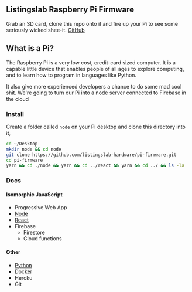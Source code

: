 ## Listingslab Raspberry Pi Firmware

Grab an SD card, clone this repo onto it and fire up your Pi
to see some seriously wicked shee-it. [GitHub](https://github.com/listingslab-hardware/pi-firmware)

## What is a Pi?

The Raspberry Pi is a very low cost, credit-card sized computer.
It is a capable little device that enables people of all ages to explore
computing, and to learn how to program in languages like Python.

It also give more experienced developers a chance to do some mad cool shit.
We're going to turn our Pi into a node server connected to Firebase in the cloud

### Install

Create a folder called `node` on your Pi desktop and clone this directory into it,

```bash
cd ~/Desktop
mkdir node && cd node
git clone https://github.com/listingslab-hardware/pi-firmware.git
cd pi-firmware
yarn && cd ./node && yarn && cd ../react && yarn && cd ../ && ls -la
```

### Docs

#### Isomorphic JavaScript

- Progressive Web App
- [Node](./node)
- [React](./react)
- Firebase
  - Firestore
  - Cloud functions

#### Other

- [Python](./python)
- Docker
- Heroku
- Git
